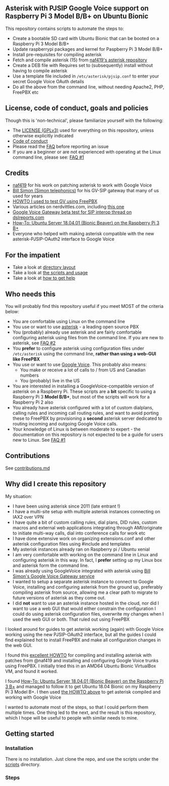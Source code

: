 ## Asterisk with PJSIP Google Voice support on Raspberry Pi 3 Model B/B+ on Ubuntu Bionic

This repository contains scripts to automate the steps to:
- Create a bootable SD card with Ubuntu Bionic that can be booted on a Raspberry Pi 3 Model B/B+
- Update raspberrypi packages and kernel for Paspberry Pi 3 Model B/B+
- Install pre-requisites for compiling asterisk
- Fetch and compile asterisk (15) from [naf419's asterisk repository](https://github.com/naf419/asterisk)
- Create a DEB file with Requires set to (subsequently) install without having to compile asterisk
- Use a template file included in ```/etc/asterisk/pjsip.conf``` to enter your secret Google Voice OAuth details
- Do all the above from the command line, without needing Apache2, PHP, FreePBX etc

## License, code of conduct, goals and policies
Though this is 'non-technical', please familiarize yourself with the following:
- The [LICENSE (GPLv3)](/LICENSE) used for everything on this repository, unless otherwise explicitly indicated
- [Code of conduct](/CODE_OF_CONDUCT.md)
- Please read the [FAQ](/docs/faq.md) before reporting an issue
- If you are a beginner or are not experienced with operating at the Linux command line, please see: [FAQ #1](https://github.com/sundarnagarajan/ast-gv-pjsip-raspi-ubuntu/blob/master/docs/faq.md#1-i-am-new-to-linux--ubuntu--debian-i-do-not-understand-the-instructions)

## Credits
- [naf419](https://github.com/naf419) for his work on patching asterisk to work with Google Voice
- [Bill Simon (Simon telephonics)](https://simonics.com/) for his GV-SIP gateway that many of us used for years
- [HOWTO I used to test GV using FreePBX](https://community.freepbx.org/t/how-to-guide-for-google-voice-with-freepbx-14-asterisk-gvsip-ubuntu-18-04/50933/1)
- Various articles on nerdvittles.com, including [this one](http://nerdvittles.com/?p=26204)
- [Google Voice Gateway beta test for SIP interop thread on dslreports.com](https://www.dslreports.com/forum/r31966059-Google-Voice-Gateway-beta-test-for-SIP-interop~start=300)
- [How-To: Ubuntu Server 18.04.01 (Bionic Beaver) on the Raspberry Pi 3 B+](https://www.invik.xyz/linux/Ubuntu-Server-18-04-1-RasPi3Bp/)
- Everyone who helped with making asterisk compatible with the new asterisk-PJSIP-OAuth2 interface to Google Voice

## For the impatient
- Take a look at [directory layout](/docs/directory_layout.md)
- Take a look at [the scripts and usage](/docs/usage.md)
- Take a look at [how to get help](/docs/getting_help.md)

## Who needs this
You will probably find this repository useful if you meet MOST of the criteria below:
- You are comfortable using Linux on the command line
- You use or want to use [asterisk](https://www.asterisk.org) - a leading open source PBX
- You (probably) already use asterisk and are fairly comfortable configuring asterisk using files from the command line. If you are new to asterisk, see [FAQ #2](/docs/faq.md#1-i-am-new-to-linux--ubuntu--debian-i-do-not-understand-the-instructions)
- You **prefer** to configure asterisk using configuration files under ```/etc/asterisk``` using the command line, **rather than using a web-GUI like FreePBX**
- You use or want to use [Google Voice](https://voice.google.com). This probably also means:
    - You make or receive a lot of calls to / from US and Canadian numbers
    - You (probably) live in the US
- You are interested in installing a GoogleVoice-compatible version of asterisk on a Raspberry Pi. These scripts are a **bit** specific to using a Raspberry Pi 3 **Model B/B+**, but most of the scripts will work for a Raspberry Pi 2 also
- You already have asterisk configured with a lot of custom dialplans, calling rules and incoming call routing rules, and want to avoid porting these to FreePBX by provisioning a **second** asterisk server dedicated to routing incoming and outgoing Google Voice calls.
- Your knowledge of Linux is between moderate to expert - the documentation on this repository is not expected to be a guide for users new to Linux. See [FAQ #1](/docs/faq.md#1-i-am-new-to-linux--ubuntu--debian-i-do-not-understand-the-instructions)

## Contributions
See [contributions.md](/contributions.md)

## Why did I create this repository
My situation:
- I have been using asterisk since 2011 (late entrant !)
- I have a multi-site setup with multiple asterisk instances connecting on IAX2 over VPN
- I have quite a bit of custom calling rules, dial plans, DID rules, custom macros and external web applications integrating through AMI/originate to initiate multi-way calls, dial into conference calls for work etc
- I have done extensive work on organizing extensions.conf and other asterisk configuration files using #include and templates
- My asterisk instances already ran on Raspberry pi / Ubuntu xenial
- I am very comfortable with working on the command line in Linux and configuring asterisk in this way. In fact, I **prefer** setting up my Linux box and asterisk form the command line.
- I was already using GoogleVoice integrated with asterisk using [Bill Simon's Google Voice Gateway service](https://simonics.com/gw/)
- I wanted to setup a separate asterisk instance to connect to Google Voice, installing and configuring asterisk from the ground up, preferably compiling asterisk from source, allowing me a clear path to migrate to future versions of asterisk as they come out.
- I did **not** want to use an asterisk instance hosted in the cloud, nor did I want to use a web GUI that would either constrain the configuration I could do using asterisk configuration files, overwrite my changes when I used the web GUI or both. That ruled out using FreePBX

I looked around for guides to get asterisk working (again) with Google Voice working using the new PJSIP-OAuth2 interface, but all the guides I could find explained hot to install FreePBX and make all configuration changes in the web GUI.

I found this [excellent HOWTO](https://community.freepbx.org/t/how-to-guide-for-google-voice-with-freepbx-14-asterisk-gvsip-ubuntu-18-04/50933/1) for compiling and installing asterisk with patches from @naf419 and installing and configuring Google Voice trunks using FreePBX. I initially tried this in an AMD64 Ubuntu Bionic VirtualBox VM, and found it worked.

I found [How-To: Ubuntu Server 18.04.01 (Bionic Beaver) on the Raspberry Pi 3 B+](https://www.invik.xyz/linux/Ubuntu-Server-18-04-1-RasPi3Bp/) and managed to follow it to get Ubuntu 18.04 Bionic on my Raspberry Pi 3 Model B+. I then used [the HOWTO above](https://community.freepbx.org/t/how-to-guide-for-google-voice-with-freepbx-14-asterisk-gvsip-ubuntu-18-04/50933/1) to get asterisk compiled and working with Google Voice

I wanted to automate most of the steps, so that I could perform them multiple times. One thing led to the next, and the result is this repository, which I hope will be useful to people with similar needs to mine.

## Getting started
### Installation
There is no installation. Just clone the repo, and use the scripts under the [scripts](/scripts) directory.
### Steps




